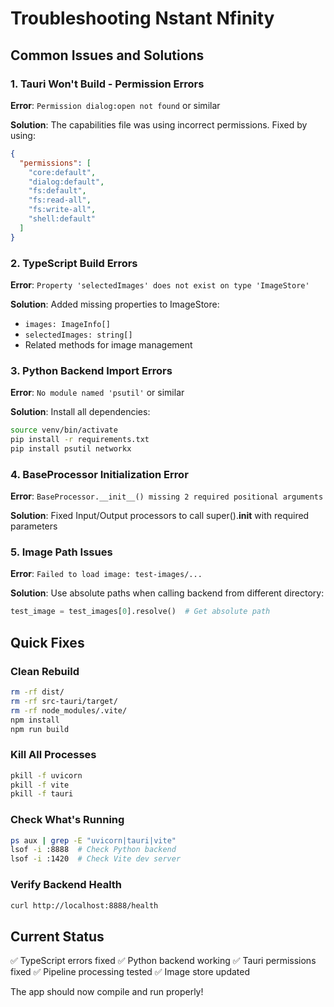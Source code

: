 # Troubleshooting Nstant Nfinity

## Common Issues and Solutions

### 1. Tauri Won't Build - Permission Errors

**Error**: `Permission dialog:open not found` or similar

**Solution**: The capabilities file was using incorrect permissions. Fixed by using:
```json
{
  "permissions": [
    "core:default",
    "dialog:default",
    "fs:default",
    "fs:read-all",
    "fs:write-all",
    "shell:default"
  ]
}
```

### 2. TypeScript Build Errors

**Error**: `Property 'selectedImages' does not exist on type 'ImageStore'`

**Solution**: Added missing properties to ImageStore:
- `images: ImageInfo[]`
- `selectedImages: string[]`
- Related methods for image management

### 3. Python Backend Import Errors

**Error**: `No module named 'psutil'` or similar

**Solution**: Install all dependencies:
```bash
source venv/bin/activate
pip install -r requirements.txt
pip install psutil networkx
```

### 4. BaseProcessor Initialization Error

**Error**: `BaseProcessor.__init__() missing 2 required positional arguments`

**Solution**: Fixed Input/Output processors to call super().__init__ with required parameters

### 5. Image Path Issues

**Error**: `Failed to load image: test-images/...`

**Solution**: Use absolute paths when calling backend from different directory:
```python
test_image = test_images[0].resolve()  # Get absolute path
```

## Quick Fixes

### Clean Rebuild
```bash
rm -rf dist/
rm -rf src-tauri/target/
rm -rf node_modules/.vite/
npm install
npm run build
```

### Kill All Processes
```bash
pkill -f uvicorn
pkill -f vite
pkill -f tauri
```

### Check What's Running
```bash
ps aux | grep -E "uvicorn|tauri|vite"
lsof -i :8888  # Check Python backend
lsof -i :1420  # Check Vite dev server
```

### Verify Backend Health
```bash
curl http://localhost:8888/health
```

## Current Status

✅ TypeScript errors fixed
✅ Python backend working
✅ Tauri permissions fixed
✅ Pipeline processing tested
✅ Image store updated

The app should now compile and run properly!
